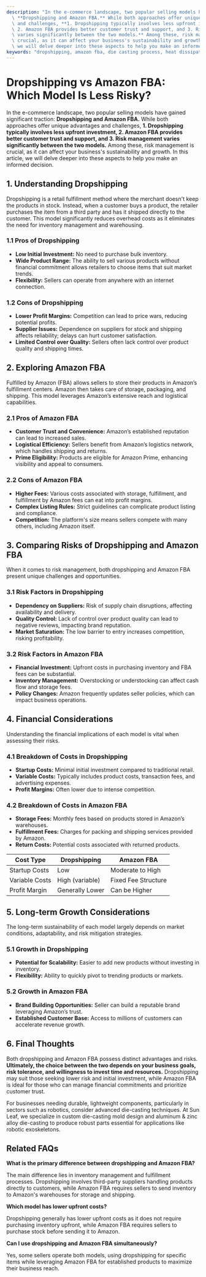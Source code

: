 ```yaml
---
description: "In the e-commerce landscape, two popular selling models have gained significant traction:\
  \ **Dropshipping and Amazon FBA.** While both approaches offer unique advantages\
  \ and challenges, **1. Dropshipping typically involves less upfront investment,\
  \ 2. Amazon FBA provides better customer trust and support, and 3. Risk management\
  \ varies significantly between the two models.** Among these, risk management is\
  \ crucial, as it can affect your business's sustainability and growth. In this article,\
  \ we will delve deeper into these aspects to help you make an informed decision."
keywords: "dropshipping, amazon fba, die casting process, heat dissipation efficiency"
---
```

# Dropshipping vs Amazon FBA: Which Model Is Less Risky?

In the e-commerce landscape, two popular selling models have gained significant traction: **Dropshipping and Amazon FBA.** While both approaches offer unique advantages and challenges, **1. Dropshipping typically involves less upfront investment, 2. Amazon FBA provides better customer trust and support, and 3. Risk management varies significantly between the two models.** Among these, risk management is crucial, as it can affect your business's sustainability and growth. In this article, we will delve deeper into these aspects to help you make an informed decision.

## **1. Understanding Dropshipping**

Dropshipping is a retail fulfillment method where the merchant doesn't keep the products in stock. Instead, when a customer buys a product, the retailer purchases the item from a third party and has it shipped directly to the customer. This model significantly reduces overhead costs as it eliminates the need for inventory management and warehousing.

### **1.1 Pros of Dropshipping**
- **Low Initial Investment:** No need to purchase bulk inventory.
- **Wide Product Range:** The ability to sell various products without financial commitment allows retailers to choose items that suit market trends.
- **Flexibility:** Sellers can operate from anywhere with an internet connection.
  
### **1.2 Cons of Dropshipping**
- **Lower Profit Margins:** Competition can lead to price wars, reducing potential profits.
- **Supplier Issues:** Dependence on suppliers for stock and shipping affects reliability; delays can hurt customer satisfaction.
- **Limited Control over Quality:** Sellers often lack control over product quality and shipping times.

## **2. Exploring Amazon FBA**

Fulfilled by Amazon (FBA) allows sellers to store their products in Amazon’s fulfillment centers. Amazon then takes care of storage, packaging, and shipping. This model leverages Amazon’s extensive reach and logistical capabilities.

### **2.1 Pros of Amazon FBA**
- **Customer Trust and Convenience:** Amazon’s established reputation can lead to increased sales.
- **Logistical Efficiency:** Sellers benefit from Amazon’s logistics network, which handles shipping and returns.
- **Prime Eligibility:** Products are eligible for Amazon Prime, enhancing visibility and appeal to consumers.

### **2.2 Cons of Amazon FBA**
- **Higher Fees:** Various costs associated with storage, fulfillment, and fulfillment by Amazon fees can eat into profit margins.
- **Complex Listing Rules:** Strict guidelines can complicate product listing and compliance.
- **Competition:** The platform's size means sellers compete with many others, including Amazon itself.

## **3. Comparing Risks of Dropshipping and Amazon FBA**

When it comes to risk management, both dropshipping and Amazon FBA present unique challenges and opportunities.

### **3.1 Risk Factors in Dropshipping**
- **Dependency on Suppliers:** Risk of supply chain disruptions, affecting availability and delivery.
- **Quality Control:** Lack of control over product quality can lead to negative reviews, impacting brand reputation.
- **Market Saturation:** The low barrier to entry increases competition, risking profitability.

### **3.2 Risk Factors in Amazon FBA**
- **Financial Investment:** Upfront costs in purchasing inventory and FBA fees can be substantial.
- **Inventory Management:** Overstocking or understocking can affect cash flow and storage fees.
- **Policy Changes:** Amazon frequently updates seller policies, which can impact business operations.

## **4. Financial Considerations**

Understanding the financial implications of each model is vital when assessing their risks.

### **4.1 Breakdown of Costs in Dropshipping**
- **Startup Costs:** Minimal initial investment compared to traditional retail.
- **Variable Costs:** Typically includes product costs, transaction fees, and advertising expenses.
- **Profit Margins:** Often lower due to intense competition.

### **4.2 Breakdown of Costs in Amazon FBA**
- **Storage Fees:** Monthly fees based on products stored in Amazon’s warehouses.
- **Fulfillment Fees:** Charges for packing and shipping services provided by Amazon.
- **Return Costs:** Potential costs associated with returned products.

| Cost Type                 | Dropshipping       | Amazon FBA        |
|---------------------------|--------------------|--------------------|
| Startup Costs             | Low                | Moderate to High   |
| Variable Costs            | High (variable)    | Fixed Fee Structure |
| Profit Margin             | Generally Lower     | Can be Higher      |

## **5. Long-term Growth Considerations**

The long-term sustainability of each model largely depends on market conditions, adaptability, and risk mitigation strategies.

### **5.1 Growth in Dropshipping**
- **Potential for Scalability:** Easier to add new products without investing in inventory.
- **Flexibility:** Ability to quickly pivot to trending products or markets.

### **5.2 Growth in Amazon FBA**
- **Brand Building Opportunities:** Seller can build a reputable brand leveraging Amazon’s trust.
- **Established Customer Base:** Access to millions of customers can accelerate revenue growth.

## **6. Final Thoughts**

Both dropshipping and Amazon FBA possess distinct advantages and risks. **Ultimately, the choice between the two depends on your business goals, risk tolerance, and willingness to invest time and resources.** Dropshipping may suit those seeking lower risk and initial investment, while Amazon FBA is ideal for those who can manage financial commitments and prioritize customer trust. 

For businesses needing durable, lightweight components, particularly in sectors such as robotics, consider advanced die-casting techniques. At Sun Leaf, we specialize in custom die-casting mold design and aluminum & zinc alloy die-casting to produce robust parts essential for applications like robotic exoskeletons.

## **Related FAQs**

**What is the primary difference between dropshipping and Amazon FBA?**

The main difference lies in inventory management and fulfillment processes. Dropshipping involves third-party suppliers handling products directly to customers, while Amazon FBA requires sellers to send inventory to Amazon's warehouses for storage and shipping.

**Which model has lower upfront costs?**

Dropshipping generally has lower upfront costs as it does not require purchasing inventory upfront, while Amazon FBA requires sellers to purchase stock before sending it to Amazon.

**Can I use dropshipping and Amazon FBA simultaneously?**

Yes, some sellers operate both models, using dropshipping for specific items while leveraging Amazon FBA for established products to maximize their business reach.
